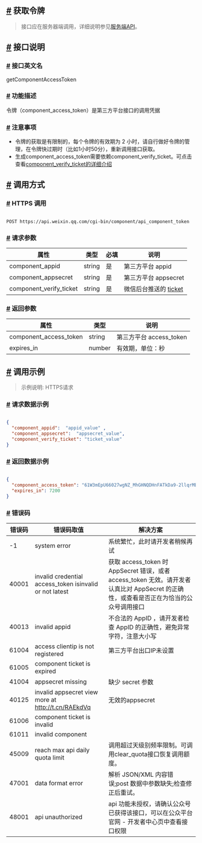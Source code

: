 ## [#](#获取令牌) 获取令牌

> 接口应在服务器端调用，详细说明参见[服务端API](https://developers.weixin.qq.com/miniprogram/dev/framework/server-ability/backend-api.html)。

## [#](#接口说明) 接口说明

### [#](#接口英文名) 接口英文名

getComponentAccessToken

### [#](#功能描述) 功能描述

令牌（component\_access\_token）是第三方平台接口的调用凭据

### [#](#注意事项) 注意事项

+   令牌的获取是有限制的，每个令牌的有效期为 2 小时，请自行做好令牌的管理，在令牌快过期时（比如1小时50分），重新调用接口获取。
+   生成component\_access\_token需要依赖component\_verify\_ticket。可点击查看[component\_verify\_ticket的详细介绍](https://developers.weixin.qq.com/doc/oplatform/Third-party_Platforms/2.0/api/ThirdParty/token/component_verify_ticket.html)

## [#](#调用方式) 调用方式

### [#](#HTTPS-调用) HTTPS 调用

```text

POST https://api.weixin.qq.com/cgi-bin/component/api_component_token 

```

### [#](#请求参数) 请求参数

| 属性 | 类型 | 必填 | 说明 |
| --- | --- | --- | --- |
| component\_appid | string | 是 | 第三方平台 appid |
| component\_appsecret | string | 是 | 第三方平台 appsecret |
| component\_verify\_ticket | string | 是 | 微信后台推送的 [ticket](https://developers.weixin.qq.com/doc/oplatform/Third-party_Platforms/2.0/api/ThirdParty/token/component_verify_ticket.html) |

### [#](#返回参数) 返回参数

| 属性 | 类型 | 说明 |
| --- | --- | --- |
| component\_access\_token | string | 第三方平台 access\_token |
| expires\_in | number | 有效期，单位：秒 |

## [#](#调用示例) 调用示例

> 示例说明: HTTPS请求

### [#](#请求数据示例) 请求数据示例

```json

{
  "component_appid":  "appid_value" ,
  "component_appsecret":  "appsecret_value",
  "component_verify_ticket": "ticket_value"
} 

```

### [#](#返回数据示例) 返回数据示例

```json

{
  "component_access_token": "61W3mEpU66027wgNZ_MhGHNQDHnFATkDa9-2llqrMBjUwxRSNPbVsMmyD-yq8wZETSoE5NQgecigDrSHkPtIYA",
  "expires_in": 7200
} 

```

### [#](#错误码) 错误码

| 错误码 | 错误码取值 | 解决方案 |
| --- | --- | --- |
| \-1 | system error | 系统繁忙，此时请开发者稍候再试 |
| 40001 | invalid credential  access\_token isinvalid or not latest | 获取 access\_token 时 AppSecret 错误，或者 access\_token 无效。请开发者认真比对 AppSecret 的正确性，或查看是否正在为恰当的公众号调用接口 |
| 40013 | invalid appid | 不合法的 AppID ，请开发者检查 AppID 的正确性，避免异常字符，注意大小写 |
| 61004 | access clientip is not registered | 第三方平台出口IP未设置 |
| 61005 | component ticket is expired |  |
| 41004 | appsecret missing | 缺少 secret 参数 |
| 40125 | invalid appsecret view more at http://t.cn/RAEkdVq | 无效的appsecret |
| 61006 | component ticket is invalid |  |
| 61011 | invalid component |  |
| 45009 | reach max api daily quota limit | 调用超过天级别频率限制。可调用clear\_quota接口恢复调用额度。 |
| 47001 | data format error | 解析 JSON/XML 内容错误;post 数据中参数缺失;检查修正后重试。 |
| 48001 | api unauthorized | api 功能未授权，请确认公众号已获得该接口，可以在公众平台官网 - 开发者中心页中查看接口权限 |